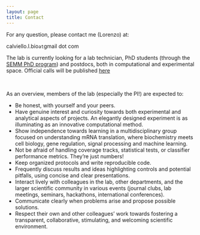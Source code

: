 ```yaml
---
layout: page
title: Contact
---
```


For any question, please contact me (Lorenzo) at:

calviello.l.bio`at`gmail dot com

The lab is currently looking for a lab technician, PhD students (through the <a href="https://www.semm.it/education/phd-program-systems-medicine" target="_blank" rel="noopener">SEMM PhD program</a>) and postdocs, both in computational and experimental space. Official calls will be published <a href="https://careers.humantechnopole.it/" target="_blank" rel="noopener">here</a>


<br>

As an overview, members of the lab (especially the PI!) are expected to:

- Be honest, with yourself and your peers.
- Have genuine interest and curiosity towards both experimental and analytical aspects of projects. An elegantly designed experiment is as illuminating as an innovative computational method.
- Show independence towards learning in a multidisciplinary group focused on understanding mRNA translation, where biochemistry meets cell biology, gene regulation, signal processing and machine learning.
- Not be afraid of handling coverage tracks, statistical tests, or classifier performance metrics. They’re just numbers!
- Keep organized protocols and write reproducible code.
- Frequently discuss results and ideas highlighting controls and potential pitfalls, using concise and clear presentations.
- Interact lively with colleagues in the lab, other departments, and the larger scientific community in various events (journal clubs, lab meetings, seminars, hackathons, international conferences).
- Communicate clearly when problems arise and propose possible solutions.
- Respect their own and other colleagues’ work towards fostering a transparent, collaborative, stimulating, and welcoming scientific environment.
